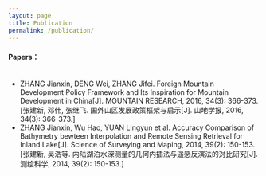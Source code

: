 ```yaml
---
layout: page
title: Publication
permalink: /publication/
---
```


<h4>Papers：</h4>
<ul>
  <li>ZHANG Jianxin, DENG Wei, ZHANG Jifei. Foreign Mountain Development Policy Framework and Its Inspiration for Mountain Development in China[J]. MOUNTAIN RESEARCH, 2016, 34(3): 366-373. [张建新, 邓伟, 张继飞. 国外山区发展政策框架与启示[J]. 山地学报, 2016, 34(3): 366-373.]</li>
  <li>ZHANG Jianxin, Wu Hao, YUAN Lingyun et al. Accuracy Comparison of Bathymetry bewteen Interpolation and Remote Sensing Retrieval for Inland Lake[J]. Science of Surveying and Maping, 2014, 39(2): 150-153. [张建新, 吴浩等. 内陆湖泊水深测量的几何内插法与遥感反演法的对比研究[J]. 测绘科学, 2014, 39(2): 150-153.]</li>
</ul>
